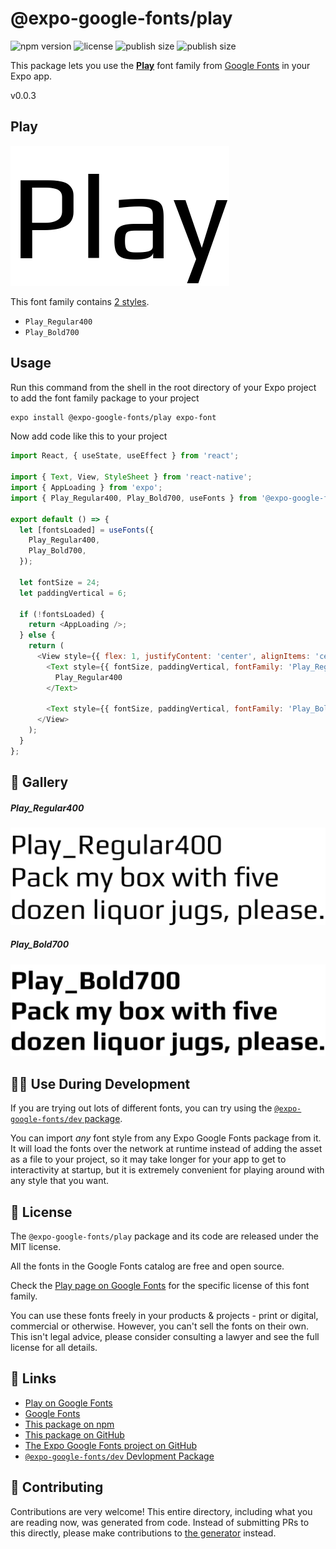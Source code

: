 # @expo-google-fonts/play

![npm version](https://flat.badgen.net/npm/v/@expo-google-fonts/play)
![license](https://flat.badgen.net/github/license/expo/google-fonts)
![publish size](https://flat.badgen.net/packagephobia/install/@expo-google-fonts/play)
![publish size](https://flat.badgen.net/packagephobia/publish/@expo-google-fonts/play)

This package lets you use the [**Play**](https://fonts.google.com/specimen/Play) font family from [Google Fonts](https://fonts.google.com/) in your Expo app.

v0.0.3

## Play

![Play](./font-family.png)

This font family contains [2 styles](#-gallery).

- `Play_Regular400`
- `Play_Bold700`

## Usage

Run this command from the shell in the root directory of your Expo project to add the font family package to your project
```sh
expo install @expo-google-fonts/play expo-font
```

Now add code like this to your project
```js
import React, { useState, useEffect } from 'react';

import { Text, View, StyleSheet } from 'react-native';
import { AppLoading } from 'expo';
import { Play_Regular400, Play_Bold700, useFonts } from '@expo-google-fonts/play';

export default () => {
  let [fontsLoaded] = useFonts({
    Play_Regular400,
    Play_Bold700,
  });

  let fontSize = 24;
  let paddingVertical = 6;

  if (!fontsLoaded) {
    return <AppLoading />;
  } else {
    return (
      <View style={{ flex: 1, justifyContent: 'center', alignItems: 'center' }}>
        <Text style={{ fontSize, paddingVertical, fontFamily: 'Play_Regular400' }}>
          Play_Regular400
        </Text>

        <Text style={{ fontSize, paddingVertical, fontFamily: 'Play_Bold700' }}>Play_Bold700</Text>
      </View>
    );
  }
};

```

## 🔡 Gallery

##### Play_Regular400
![Play_Regular400](./e198eae88b87f9891da54cbb4e5b631b4f8e8af961970b14082506c5c1bd3183.ttf.png)

##### Play_Bold700
![Play_Bold700](./46b28c6395256a72fe1900fc5218c9ef0c78153157532b0ebc6b6859696d717d.ttf.png)


## 👩‍💻 Use During Development

If you are trying out lots of different fonts, you can try using the [`@expo-google-fonts/dev` package](https://github.com/expo/google-fonts/tree/master/font-packages/dev#readme).

You can import *any* font style from any Expo Google Fonts package from it. It will load the fonts
over the network at runtime instead of adding the asset as a file to your project, so it may take longer
for your app to get to interactivity at startup, but it is extremely convenient
for playing around with any style that you want.

## 📖 License

The `@expo-google-fonts/play` package and its code are released under the MIT license.

All the fonts in the Google Fonts catalog are free and open source.

Check the [Play page on Google Fonts](https://fonts.google.com/specimen/Play) for the specific license of this font family.

You can use these fonts freely in your products & projects - print or digital, commercial or otherwise. However, you can't sell the fonts on their own. This isn't legal advice, please consider consulting a lawyer and see the full license for all details.

## 🔗 Links

- [Play on Google Fonts](https://fonts.google.com/specimen/Play)
- [Google Fonts](https://fonts.google.com/)
- [This package on npm](https://www.npmjs.com/package/@expo-google-fonts/play)
- [This package on GitHub](https://github.com/expo/google-fonts/tree/master/font-packages/play)
- [The Expo Google Fonts project on GitHub](https://github.com/expo/google-fonts)
- [`@expo-google-fonts/dev` Devlopment Package](https://github.com/expo/google-fonts/tree/master/font-packages/dev)


## 🤝 Contributing

Contributions are very welcome! This entire directory, including what you are reading now, was generated from code. Instead of submitting PRs to this directly, please make contributions to [the generator](https://github.com/expo/google-fonts/tree/master/packages/generator) instead.
